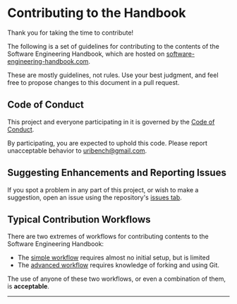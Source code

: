 # Contributing to the Handbook

Thank you for taking the time to contribute!

The following is a set of guidelines for contributing to the contents of the 
Software Engineering Handbook, which are hosted on 
[software-engineering-handbook.com][1]. 

These are mostly guidelines, not rules. Use your best judgment, and feel free 
to propose changes to this document in a pull request.

## Code of Conduct

This project and everyone participating in it is governed by the 
[Code of Conduct](CODE_OF_CONDUCT.md). 

By participating, you are expected to uphold this code. Please report 
unacceptable behavior to [uribench@gmail.com](mailto:uribench@gmail.com).

## Suggesting Enhancements and Reporting Issues

If you spot a problem in any part of this project, or wish to make a 
suggestion, open an issue using the repository's [issues tab][2].

## Typical Contribution Workflows

There are two extremes of workflows for contributing contents to the 
Software Engineering Handbook:

- The [simple workflow](simple_flow.md) requires almost no initial setup, but is limited
- The [advanced workflow](advanced_flow.md) requires knowledge of forking and using Git.

The use of anyone of these two workflows, or even a combination of them, is **acceptable**. 

---

[1]: http://software-engineering-handbook.com/
[2]: https://github.com/uribench/software-engineering-handbook/issues
